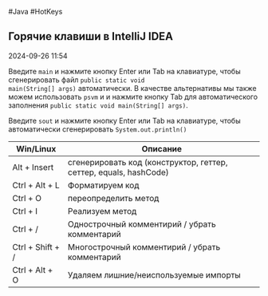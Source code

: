 #Java #HotKeys 

## Горячие клавиши в IntelliJ IDEA

2024-09-26 11:54

Введите `main` и нажмите кнопку Enter или Tab на клавиатуре, чтобы сгенерировать файл `public static void main(String[] args)` автоматически.
В качестве альтернативы мы также можем использовать `psvm` и и нажмите кнопку Tab для автоматического заполнения `public static void main(String[] args)`.

Введите `sout` и нажмите кнопку Enter или Tab на клавиатуре, чтобы автоматически сгенерировать `System.out.println()`

| **Win/Linux**    | **Описание**                                                      |
| ---------------- | ----------------------------------------------------------------- |
| Alt + Insert     | сгенерировать код (конструктор, геттер, сеттер, equals, hashCode) |
| Ctrl + Alt + L   | Форматируем код                                                   |
| Ctrl + O         | переопределить метод                                              |
| Ctrl + I         | Реализуем метод                                                   |
| Ctrl + /         | Однострочный комментирий / убрать комментарий                     |
| Ctrl + Shift + / | Многострочный комментирий / убрать комментарий                    |
| Ctrl + Alt + O   | Удаляем лишние/неиспользуемые импорты                             |
